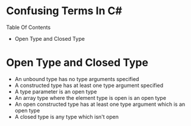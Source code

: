 # Confusing Terms In C# 

Table Of Contents

- Open Type and Closed Type


# Open Type and Closed Type

- An unbound type has no type arguments specified
- A constructed type has at least one type argument specified
- A type parameter is an open type
- An array type where the element type is open is an open type
- An open constructed type has at least one type argument which is an open type
- A closed type is any type which isn't open
